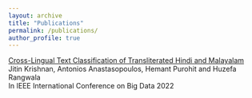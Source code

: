 ```yaml
---
layout: archive
title: "Publications"
permalink: /publications/
author_profile: true
---
```


[Cross-Lingual Text Classification of Transliterated Hindi and Malayalam](https://arxiv.org/abs/2108.13620)\
Jitin Krishnan, Antonios Anastasopoulos, Hemant Purohit and Huzefa Rangwala\
In IEEE International Conference on Big Data 2022
